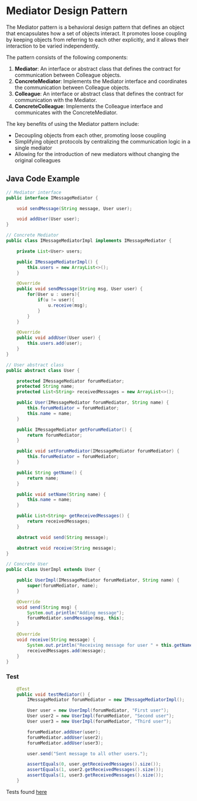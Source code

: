 # Mediator Design Pattern

The Mediator pattern is a behavioral design pattern that defines an object that encapsulates how a set of objects interact. It promotes loose coupling by keeping objects from referring to each other explicitly, and it allows their interaction to be varied independently.

The pattern consists of the following components:

1. **Mediator**: An interface or abstract class that defines the contract for communication between Colleague objects.
2. **ConcreteMediator**: Implements the Mediator interface and coordinates the communication between Colleague objects.
3. **Colleague**: An interface or abstract class that defines the contract for communication with the Mediator.
4. **ConcreteColleague**: Implements the Colleague interface and communicates with the ConcreteMediator.

The key benefits of using the Mediator pattern include:

- Decoupling objects from each other, promoting loose coupling
- Simplifying object protocols by centralizing the communication logic in a single mediator
- Allowing for the introduction of new mediators without changing the original colleagues

## Java Code Example

```java
// Mediator interface
public interface IMessageMediator {

    void sendMessage(String message, User user);

    void addUser(User user);
}

// Concrete Mediator
public class IMessageMediatorImpl implements IMessageMediator {

    private List<User> users;

    public IMessageMediatorImpl() {
        this.users = new ArrayList<>();
    }

    @Override
    public void sendMessage(String msg, User user) {
        for(User u : users){
            if(u != user){
                u.receive(msg);
            }
        }
    }

    @Override
    public void addUser(User user) {
        this.users.add(user);
    }
}

// User abstract class
public abstract class User {

    protected IMessageMediator forumMediator;
    protected String name;
    protected List<String> receivedMessages = new ArrayList<>();

    public User(IMessageMediator forumMediator, String name) {
        this.forumMediator = forumMediator;
        this.name = name;
    }

    public IMessageMediator getForumMediator() {
        return forumMediator;
    }

    public void setForumMediator(IMessageMediator forumMediator) {
        this.forumMediator = forumMediator;
    }

    public String getName() {
        return name;
    }

    public void setName(String name) {
        this.name = name;
    }

    public List<String> getReceivedMessages() {
        return receivedMessages;
    }

    abstract void send(String message);

    abstract void receive(String message);
}

// Concrete User
public class UserImpl extends User {

    public UserImpl(IMessageMediator forumMediator, String name) {
        super(forumMediator, name);
    }

    @Override
    void send(String msg) {
        System.out.println("Adding message");
        forumMediator.sendMessage(msg, this);
    }

    @Override
    void receive(String message) {
        System.out.println("Receiving message for user " + this.getName());
        receivedMessages.add(message);
    }
}

```

### Test
```java
    @Test
    public void testMediator() {
        IMessageMediator forumMediator = new IMessageMediatorImpl();

        User user = new UserImpl(forumMediator, "First user");
        User user2 = new UserImpl(forumMediator, "Second user");
        User user3 = new UserImpl(forumMediator, "Third user");

        forumMediator.addUser(user);
        forumMediator.addUser(user2);
        forumMediator.addUser(user3);

        user.send("Sent message to all other users.");

        assertEquals(0, user.getReceivedMessages().size());
        assertEquals(1, user2.getReceivedMessages().size());
        assertEquals(1, user3.getReceivedMessages().size());
    }
```

Tests found [here](../../../../../src/test/java/behavioral/mediator)